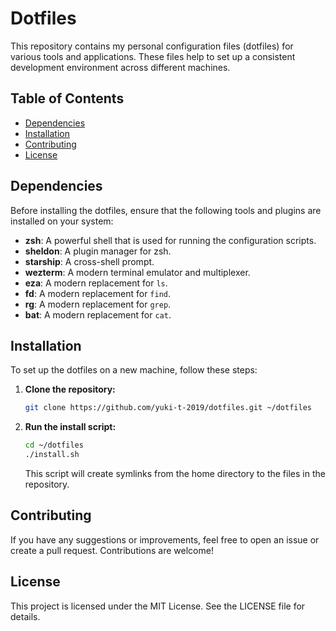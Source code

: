 # Dotfiles
This repository contains my personal configuration files (dotfiles) for various tools and applications. These files help to set up a consistent development environment across different machines.

## Table of Contents
- [Dependencies](#dependencies)
- [Installation](#installation)
- [Contributing](#contributing)
- [License](#license)

## Dependencies
Before installing the dotfiles, ensure that the following tools and plugins are installed on your system:

- **zsh**: A powerful shell that is used for running the configuration scripts.
- **sheldon**: A plugin manager for zsh.
- **starship**: A cross-shell prompt.
- **wezterm**: A modern terminal emulator and multiplexer.
- **eza**: A modern replacement for `ls`.
- **fd**: A modern replacement for `find`.
- **rg**: A modern replacement for `grep`.
- **bat**: A modern replacement for `cat`.

## Installation
To set up the dotfiles on a new machine, follow these steps:

1. **Clone the repository:**
    ```sh
    git clone https://github.com/yuki-t-2019/dotfiles.git ~/dotfiles
    ```

2. **Run the install script:**
    ```sh
    cd ~/dotfiles
    ./install.sh
    ```

    This script will create symlinks from the home directory to the files in the repository.

## Contributing
If you have any suggestions or improvements, feel free to open an issue or create a pull request. Contributions are welcome!

## License
This project is licensed under the MIT License. See the LICENSE file for details.
